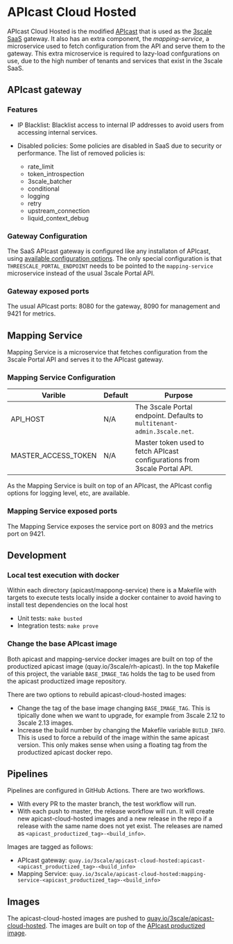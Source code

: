 # APIcast Cloud Hosted

APIcast Cloud Hosted is the modified [APIcast](https://github.com/3scale/apicast) that is used as the [3scale SaaS](3scale.net) gateway. It also has an extra component, the *mapping-service*, a microservice used to fetch configuration from the API and serve them to the gateway. This extra microservice is required to lazy-load confgurations on use, due to the high number of tenants and services that exist in the 3scale SaaS.

## APIcast gateway

### Features

* IP Blacklist: Blacklist access to internal IP addresses to avoid users from accessing internal services.

* Disabled policies: Some policies are disabled in SaaS due to security or performance. The list of removed policies is:
  * rate_limit
  * token_introspection
  * 3scale_batcher
  * conditional
  * logging
  * retry
  * upstream_connection
  * liquid_context_debug

### Gateway Configuration

The SaaS APIcast gateway is configured like any installaton of APIcast, using [available configuration options](https://github.com/3scale/APIcast/blob/master/doc/parameters.md). The only special configuration is that `THREESCALE_PORTAL_ENDPOINT` needs to be pointed to the `mapping-service` microservice instead of the usual 3scale Portal API.

### Gateway exposed ports

The usual APIcast ports: 8080 for the gateway, 8090 for management and 9421 for metrics.

## Mapping Service

Mapping Service is a microservice that fetches configuration from the 3scale Portal API and serves it to the APIcast gateway.

### Mapping Service Configuration

| Varible                       | Default               | Purpose                                                                              |
|-------------------------------|-----------------------|--------------------------------------------------------------------------------------|
| API_HOST                      | N/A                   | The 3scale Portal endpoint. Defaults to `multitenant-admin.3scale.net`.              |
| MASTER_ACCESS_TOKEN           | N/A                   | Master token used to fetch APIcast configurations from 3scale Portal API.            |

As the Mapping Service is built on top of an APIcast, the APIcast config options for logging level, etc, are available.

### Mapping Service exposed ports

The Mapping Service exposes the service port on 8093 and the metrics port on 9421.

## Development

### Local test execution with docker

Within each directory (apicast/mappong-service) there is a Makefile with targets to execute tests locally inside a docker container to avoid having to install test dependencies on the local host

* Unit tests: `make busted`
* Integration tests: `make prove`

### Change the base APIcast image

Both apicast and mapping-service docker images are built on top of the productized apicast image (quay.io/3scale/rh-apicast). In the top Makefile of this project, the variable `BASE_IMAGE_TAG` holds the tag to be used from the apicast productized image repository.

There are two options to rebuild apicast-cloud-hosted images:

* Change the tag of the base image changing `BASE_IMAGE_TAG`. This is tipically done when we want to upgrade, for example from 3scale 2.12 to 3scale 2.13 images.
* Increase the build number by changing the Makefile variable `BUILD_INFO`. This is used to force a rebuild of the image within the same apicast version. This only makes sense when using a floating tag from the productized apicast docker repo.

## Pipelines

Pipelines are configured in GitHub Actions. There are two workflows.

* With every PR to the master branch, the test workflow will run.
* With each push to master, the release workflow will run. It will create new apicast-cloud-hosted images and a new release in the repo if a release with the same name does not yet exist. The releases are named as `<apicast_productized_tag>-<build_info>`.

Images are tagged as follows:

* APIcast gateway: `quay.io/3scale/apicast-cloud-hosted:apicast-<apicast_productized_tag>-<build_info>`
* Mapping Service: `quay.io/3scale/apicast-cloud-hosted:mapping-service-<apicast_productized_tag>-<build_info>`

## Images

The apicast-cloud-hosted images are pushed to [quay.io/3scale/apicast-cloud-hosted](https://quay.io/repository/3scale/apicast-cloud-hosted?tab=tags). The images are built on top of the [APIcast productized image](https://quay.io/repository/3scale/rh-apicast?tab=tags&tag=latest).
